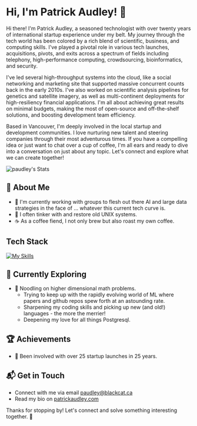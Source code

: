 # Hi, I'm Patrick Audley! 👋

Hi there! I'm Patrick Audley, a seasoned technologist with over twenty years of international startup experience under my belt. My journey through the tech world has been colored by a rich blend of scientific, business, and computing skills. I've played a pivotal role in various tech launches, acquisitions, pivots, and exits across a spectrum of fields including telephony, high-performance computing, crowdsourcing, bioinformatics, and security.

I've led several high-throughput systems into the cloud, like a social networking and marketing site that supported massive concurrent counts back in the early 2010s. I've also worked on scientific analysis pipelines for genetics and satellite imagery, as well as multi-continent deployments for high-resiliency financial applications. I'm all about achieving great results on minimal budgets, making the most of open-source and off-the-shelf solutions, and boosting development team efficiency.

Based in Vancouver, I'm deeply involved in the local startup and development communities. I love nurturing new talent and steering companies through their most adventurous times. If you have a compelling idea or just want to chat over a cup of coffee, I'm all ears and ready to dive into a conversation on just about any topic. Let's connect and explore what we can create together!

![paudley's Stats](https://github-readme-stats.vercel.app/api?username=paudley&theme=vue-dark&show_icons=true&hide_border=true&count_private=true)

## 🚀 About Me

- 🔭 I'm currently working with groups to flesh out there AI and large data strategies in the face of ... whatever this current tech curve is.
- 📝 I often tinker with and restore old UNIX systems.
- ☕ As a coffee fiend, I not only brew but also roast my own coffee.

## Tech Stack
[![My Skills](https://skillicons.dev/icons?i=aws,gcp,c,cpp,cloudflare,d3,docker,emacs,git,go,jquery,linux,bsd,bash,lua,mysql,perl,nginx,postgres,php,js,html,css,wasm,py,r,regex,ruby,sqlite,solidity,svg,tensorflow,ubuntu,vim,vue,vuetify,wordpress,yarn)](https://skillicons.dev)

## 🌱 Currently Exploring

- 🚀 Noodling on higher dimensional math problems.
  - Trying to keep up with the rapidly evolving world of ML where papers and github repos spew forth at an astounding rate.
  - Sharpening my coding skills and picking up new (and old!) languages - the more the merrier!
  - Deepening my love for all things Postgresql.

 ## 🏆 Achievements

- 🌟 Been involved with over 25 startup launches in 25 years.


## 📬 Get in Touch

- Connect with me via email [paudley@blackcat.ca](mailto:paudley@blackcat.ca)
- Read my bio on [patrickaudley.com](https://patrickaudley.com)

Thanks for stopping by! Let's connect and solve something interesting together. 🚀



<!--

Here are some ideas to get you started:

- 🔭 I’m currently working on ...
- 🌱 I’m currently learning ...
- 👯 I’m looking to collaborate on ...
- 🤔 I’m looking for help with ...
- 💬 Ask me about ...
- 📫 How to reach me: ...
- 😄 Pronouns: ...
- ⚡ Fun fact: ...
-->

